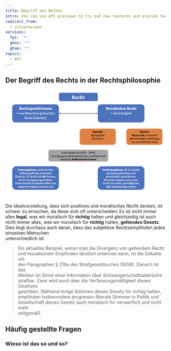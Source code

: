 ```yaml
---
title: Begriff des Rechts
intro: You can use API previews to try out new features and provide feedback before these features become official.
redirect_from:
  - /v3/previews
versions:
  fpt: '*'
  ghes: '*'
  ghae: '*'
topics:
  - API
---
```


## Der Begriff des Rechts in der Rechtsphilosophie
![rephilo](/assets/images/glrecht/rephilo.png)

Die	 Idealvorstellung,	 dass	 sich	 positives	 und	 moralisches	 Recht	decken, ist	schwer	zu	erreichen,	da	diese	sich	oft	unterscheiden:	Es	ist	 nicht	 immer	 alles **legal**,	 was	 wir	 moralisch	 für	 **richtig**	 halten	 und	gleichzeitig	ist	auch	nicht	immer	alles,	was	wir	moralisch	 für	**richtig** halten,	 **geltendes Gesetz**. Dies	 liegt	 durchaus	 auch	 daran,	 dass	 das subjektive	 Rechtsempfinden	 jedes	 einzelnen	 Menschen	
unterschiedlich	ist.

> Ein	aktuelles	Beispiel,	woran	man	die	Divergenz	 von	geltendem	Recht	
> und	moralischem	Empfinden	deutlich	erkennen	kann,	ist	die	Debatte	um	
> den	Paragraphen	 §	 219a	des	Strafgesetzbuches	 (StGB).	Danach	ist	 das	
> Werben	 im	 Sinne	 einer	 Information	 über	 Schwangerschaftsabbrüche	
> strafbar.	Zwar	wird	auch	über	die	Verfassungsmäßigkeit	dieses	Gesetzes	
> gestritten.	 Während	 einige	 Stimmen	 dieses	 Gesetz	 für	 richtig	 halten,	
> empfinden	 insbesondere	 progressiv-liberale	 Stimmen	 in	 Politik	 und	
> Gesellschaft	dieses	Gesetz	auch	moralisch	für	verwerflich	und	nicht	mehr	
> zeitgemäß.	

## Häufig gestellte Fragen

### Wieso ist das so und so?
